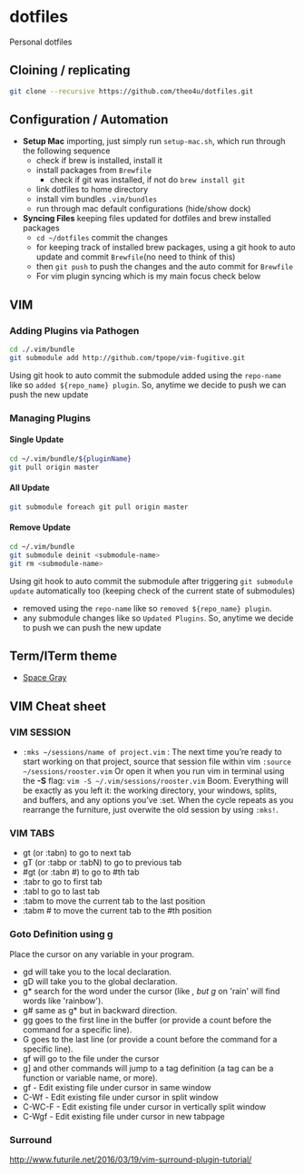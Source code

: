 # dotfiles
Personal dotfiles

## Cloining / replicating
```sh
git clone --recursive https://github.com/theo4u/dotfiles.git
```

## Configuration / Automation
* **Setup Mac** importing, just simply run `setup-mac.sh`, which run through the following sequence 
	- check if brew is installed, install it
	- install packages from `Brewfile`
        - check if git was installed, if not do `brew install git`
	- link dotfiles to home directory
	- install vim bundles `.vim/bundles`
	- run through mac default configurations (hide/show dock)
* **Syncing Files** keeping files updated for dotfiles and brew installed packages
	- `cd ~/dotfiles` commit the changes
	- for keeping track of installed brew packages, using a git hook to auto update and commit `Brewfile`(no need to think of this)
	- then `git push` to push the changes and the auto commit for `Brewfile` 
	- For vim plugin syncing which is my main focus check below

## VIM 
### Adding Plugins via Pathogen
```sh
cd ./.vim/bundle
git submodule add http://github.com/tpope/vim-fugitive.git
```
Using git hook to auto commit the submodule added using the `repo-name` like so `added ${repo_name} plugin`. So, anytime we decide to push we can push the new update 

### Managing Plugins 
#### Single Update
```sh
cd ~/.vim/bundle/${pluginName}
git pull origin master
``` 
#### All Update
```sh
git submodule foreach git pull origin master
```
#### Remove Update
```sh
cd ~/.vim/bundle
git submodule deinit <submodule-name>    
git rm <submodule-name>
```
Using git hook to auto commit the submodule after triggering `git submodule update` automatically too (keeping check of the current state of submodules) 
* removed using the `repo-name` like so `removed ${repo_name} plugin`. 
* any submodule changes  like so `Updated Plugins`. 
So, anytime we decide to push we can push the new update 

## Term/ITerm theme
* [Space Gray](theme/spacegray.itermcolors)

## VIM Cheat sheet
### VIM SESSION
* `:mks ~/sessions/name of project.vim` : The next time you’re ready to start working on that project, source that session file within vim `:source ~/sessions/rooster.vim` Or open it when you run vim in terminal using the **-S** flag: `vim -S ~/.vim/sessions/rooster.vim`
Boom. Everything will be exactly as you left it: the working directory, your windows, splits, and buffers, and any options you’ve :set. When the cycle repeats as you rearrange the furniture, just overwite the old session by using `:mks!`.

### VIM TABS
* gt (or :tabn) to go to next tab
* gT (or :tabp or :tabN) to go to previous tab
* #gt (or :tabn #) to go to #th tab
* :tabr to go to first tab
* :tabl to go to last tab
* :tabm to move the current tab to the last position
* :tabm # to move the current tab to the #th position

### Goto Definition using g
Place the cursor on any variable in your program.
* gd will take you to the local declaration.
* gD will take you to the global declaration.
* g* search for the word under the cursor (like *, but g* on 'rain' will find words like 'rainbow').
* g# same as g* but in backward direction.
* gg goes to the first line in the buffer (or provide a count before the command for a specific line).
* G goes to the last line (or provide a count before the command for a specific line).
* gf will go to the file under the cursor
* g] and other commands will jump to a tag definition (a tag can be a function or variable name, or more).
* gf - Edit existing file under cursor in same window
* C-Wf - Edit existing file under cursor in split window
* C-WC-F - Edit existing file under cursor in vertically split window
* C-Wgf - Edit existing file under cursor in new tabpage

### Surround
http://www.futurile.net/2016/03/19/vim-surround-plugin-tutorial/

